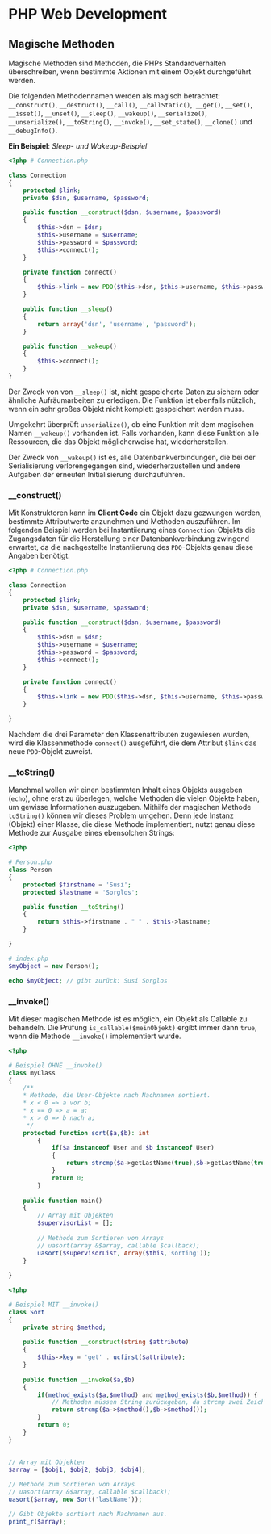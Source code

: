 # PHP Web Development
## Magische Methoden

Magische Methoden sind Methoden, die PHPs Standardverhalten überschreiben, wenn bestimmte Aktionen mit einem Objekt durchgeführt werden.

Die folgenden Methodennamen werden als magisch betrachtet: ``__construct()``,
``__destruct()``, ``__call()``, ``__callStatic()``,`` __get()``, ``__set()``,
``__isset()``, ``__unset()``, ``__sleep()``, ``__wakeup()``, ``__serialize()``,
``__unserialize()``, ``__toString()``, ``__invoke()``, ``__set_state()``,
``__clone()`` und ``__debugInfo()``.

**Ein Beispiel**: *Sleep- und Wakeup-Beispiel*

````php
<?php # Connection.php

class Connection
{
    protected $link;
    private $dsn, $username, $password;

    public function __construct($dsn, $username, $password)
    {
        $this->dsn = $dsn;
        $this->username = $username;
        $this->password = $password;
        $this->connect();
    }

    private function connect()
    {
        $this->link = new PDO($this->dsn, $this->username, $this->password);
    }

    public function __sleep()
    {
        return array('dsn', 'username', 'password');
    }

    public function __wakeup()
    {
        $this->connect();
    }
}
````

Der Zweck von von ``__sleep()`` ist, nicht gespeicherte Daten zu sichern oder ähnliche Aufräumarbeiten zu erledigen. Die Funktion ist ebenfalls nützlich, wenn ein sehr großes Objekt nicht komplett gespeichert werden muss.

Umgekehrt überprüft ``unserialize()``, ob eine Funktion mit dem magischen Namen ``__wakeup()`` vorhanden ist. Falls vorhanden, kann diese Funktion alle Ressourcen, die das Objekt möglicherweise hat, wiederherstellen.

Der Zweck von ``__wakeup()`` ist es, alle Datenbankverbindungen, die bei der Serialisierung verlorengegangen sind, wiederherzustellen und andere Aufgaben der erneuten Initialisierung durchzuführen.

### __construct()

Mit Konstruktoren kann im **Client Code** ein Objekt dazu gezwungen werden, bestimmte Attributwerte
anzunehmen und Methoden auszuführen. Im folgenden Beispiel werden bei Instantiierung eines
``Connection``-Objekts die Zugangsdaten für die Herstellung einer Datenbankverbindung zwingend
erwartet, da die nachgestellte Instantiierung des ``PDO``-Objekts genau diese Angaben benötigt.

````php
<?php # Connection.php

class Connection
{
    protected $link;
    private $dsn, $username, $password;

    public function __construct($dsn, $username, $password)
    {
        $this->dsn = $dsn;
        $this->username = $username;
        $this->password = $password;
        $this->connect();
    }

    private function connect()
    {
        $this->link = new PDO($this->dsn, $this->username, $this->password);
    }

}
````

Nachdem die drei Parameter den Klassenattributen zugewiesen wurden, wird die Klassenmethode
``connect()`` ausgeführt, die dem Attribut ``$link`` das neue ``PDO``-Objekt zuweist.

### __toString()

Manchmal wollen wir einen bestimmten Inhalt eines Objekts ausgeben (``echo``), ohne erst zu überlegen,
welche Methoden die vielen Objekte haben, um gewisse Informationen auszugeben. Mithilfe der
magischen Methode ``toString()`` können wir dieses Problem umgehen. Denn jede Instanz (Objekt)
einer Klasse, die diese Methode implementiert, nutzt genau diese Methode zur Ausgabe eines
ebensolchen Strings:

````php
<?php 

# Person.php
class Person
{
    protected $firstname = 'Susi';
    protected $lastname = 'Sorglos';

    public function __toString()
    {
        return $this->firstname . " " . $this->lastname;
    }

}

# index.php
$myObject = new Person();

echo $myObject; // gibt zurück: Susi Sorglos
````

### __invoke()

Mit dieser magischen Methode ist es möglich, ein Objekt als Callable zu behandeln. Die Prüfung
``is_callable($meinObjekt)`` ergibt immer dann ``true``, wenn die Methode ``__invoke()`` implementiert
wurde.

````php
<?php 

# Beispiel OHNE __invoke()
class myClass
{
    /**
    * Methode, die User-Objekte nach Nachnamen sortiert.
    * x < 0 => a vor b;
    * x == 0 => a = a;
    * x > 0 => b nach a; 
     */
    protected function sort($a,$b): int
        {
            if($a instanceof User and $b instanceof User)
            {
                return strcmp($a->getLastName(true),$b->getLastName(true));
            }
            return 0;
        }
    
    public function main()
    {
        // Array mit Objekten
        $supervisorList = [];
        
        // Methode zum Sortieren von Arrays
        // uasort(array &$array, callable $callback);
        uasort($supervisorList, Array($this,'sorting')); 
    }
    
}
````

````php
<?php 

# Beispiel MIT __invoke()
class Sort
{
    private string $method;
    
    public function __construct(string $attribute)
    {
        $this->key = 'get' . ucfirst($attribute);
    }
    
    public function __invoke($a,$b)
    {
        if(method_exists($a,$method) and method_exists($b,$method)) {
            // Methoden müssen String zurückgeben, da strcmp zwei Zeichenketten vergleicht
            return strcmp($a->$method(),$b->$method());
        }
        return 0;
    }
}
    
    
// Array mit Objekten
$array = [$obj1, $obj2, $obj3, $obj4];

// Methode zum Sortieren von Arrays
// uasort(array &$array, callable $callback);
uasort($array, new Sort('lastName'));

// Gibt Objekte sortiert nach Nachnamen aus.
print_r($array);
````